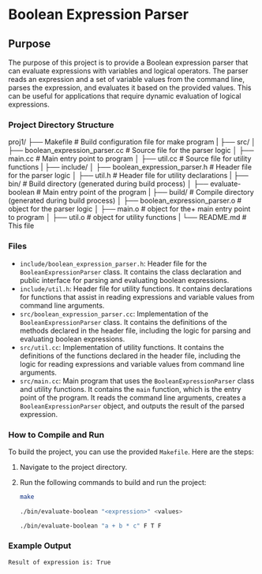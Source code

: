 # Boolean Expression Parser

## Purpose

The purpose of this project is to provide a Boolean expression parser that can evaluate expressions with variables and logical operators. The parser reads an expression and a set of variable values from the command line, parses the expression, and evaluates it based on the provided values. This can be useful for applications that require dynamic evaluation of logical expressions.

### Project Directory Structure

proj1/
├── Makefile                    # Build configuration file for make program
|
├── src/
│   ├── boolean_expression_parser.cc  # Source file for the parser logic
│   ├── main.cc                       # Main entry point to program
│   ├── util.cc                       # Source file for utility functions
|
├── include/
│   ├── boolean_expression_parser.h   # Header file for the parser logic
│   ├── util.h                        # Header file for utility declarations
|
├── bin/                        # Build directory (generated during build process)
│   ├── evaluate-boolean              # Main entry point of the program
|
├── build/                      # Compile directory (generated during build process)
│   ├── boolean_expression_parser.o   # object for the parser logic
│   ├── main.o                        # object for the+ main entry point to program
│   ├── util.o                        # object for utility functions
|
└── README.md                   # This file

### Files

- `include/boolean_expression_parser.h`: Header file for the `BooleanExpressionParser` class. It contains the class declaration and public interface for parsing and evaluating boolean expressions.
- `include/util.h`: Header file for utility functions. It contains declarations for functions that assist in reading expressions and variable values from command line arguments.
- `src/boolean_expression_parser.cc`: Implementation of the `BooleanExpressionParser` class. It contains the definitions of the methods declared in the header file, including the logic for parsing and evaluating boolean expressions.
- `src/util.cc`: Implementation of utility functions. It contains the definitions of the functions declared in the header file, including the logic for reading expressions and variable values from command line arguments.
- `src/main.cc`: Main program that uses the `BooleanExpressionParser` class and utility functions. It contains the `main` function, which is the entry point of the program. It reads the command line arguments, creates a `BooleanExpressionParser` object, and outputs the result of the parsed expression.

### How to Compile and Run

To build the project, you can use the provided `Makefile`. Here are the steps:

1. Navigate to the project directory.
2. Run the following commands to build and run the project:

   ```sh
   make
    
   ./bin/evaluate-boolean "<expression>" <values>

   ./bin/evaluate-boolean "a + b * c" F T F

### Example Output

    Result of expression is: True